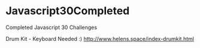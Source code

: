 # Javascript30Completed
Completed Javascript 30 Challenges 


Drum Kit - Keyboard Needed :) 
http://www.helens.space/index-drumkit.html
